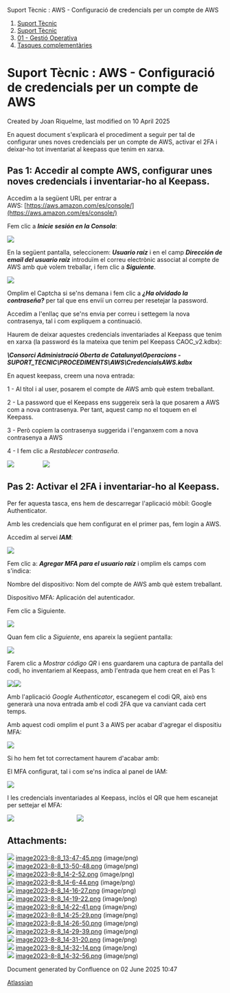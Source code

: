 Suport Tècnic : AWS - Configuració de credencials per un compte de AWS  

1.  [Suport Tècnic](index.md)
2.  [Suport Tècnic](13893782.md)
3.  [01 - Gestió Operativa](26313391.md)
4.  [Tasques complementàries](26313409.md)

Suport Tècnic : AWS - Configuració de credencials per un compte de AWS
======================================================================

Created by Joan Riquelme, last modified on 10 April 2025

En aquest document s'explicarà el procediment a seguir per tal de configurar unes noves credencials per un compte de AWS, activar el 2FA i deixar-ho tot inventariat al keepass que tenim en xarxa.

Pas 1: Accedir al compte AWS, configurar unes noves credencials i inventariar-ho al Keepass.
--------------------------------------------------------------------------------------------

Accedim a la següent URL per entrar a AWS: [https://aws.amazon.com/es/console/](https://aws.amazon.com/es/console/)

Fem clic a **_Inicie sesión en la Consola_**:

![](attachments/93357011/93357013.png)

  

  

  

  

  

En la següent pantalla, seleccionem: _**Usuario raíz**_ i en el camp _**Dirección de email del usuario raíz**_ introduïm el correu electrònic associat al compte de AWS amb què volem treballar, i fem clic a _**Siguiente**_.

![](attachments/93357011/93357014.png)

  

Omplim el Captcha si se'ns demana i fem clic a **_¿Ha olvidado la contraseña?_** per tal que ens enviï un correu per resetejar la password.

Accedim a l'enllaç que se'ns envia per correu i settegem la nova contrasenya, tal i com expliquem a continuació.

Haurem de deixar aquestes credencials inventariades al Keepass que tenim en xarxa (la password és la mateixa que tenim pel Keepass CAOC\_v2.kdbx):

**_\\Consorci Administració Oberta de Catalunya\\Operacions - SUPORT\_TECNIC\\PROCEDIMENTS\\AWS\\CredencialsAWS.kdbx_**

  

  

En aquest keepass, creem una nova entrada:

1 - Al títol i al user, posarem el compte de AWS amb què estem treballant.

2 - La password que el Keepass ens suggereix serà la que posarem a AWS com a nova contrasenya. Per tant, aquest camp no el toquem en el Keepass.

3 - Però copiem la contrasenya suggerida i l'enganxem com a nova contrasenya a AWS

4 - I fem clic a _Restablecer contraseña_.

![](attachments/93357011/93357015.png)                 ![](attachments/93357011/93357018.png)

  

Pas 2: Activar el 2FA i inventariar-ho al Keepass.
--------------------------------------------------

Per fer aquesta tasca, ens hem de descarregar l'aplicació mòbil: Google Authenticator.

Amb les credencials que hem configurat en el primer pas, fem login a AWS.

Accedim al servei _**IAM**_:

![](attachments/93357011/93357021.png)

Fem clic a: _**Agregar MFA para el usuario raíz**_ i omplim els camps com s'indica:

  

  

  

Nombre del dispositivo: Nom del compte de AWS amb què estem treballant.

Dispositivo MFA: Aplicación del autenticador.

Fem clic a Siguiente.

![](attachments/93357011/93357022.png)

Quan fem clic a _Siguiente_, ens apareix la següent pantalla:

![](attachments/93357011/93357025.png)

  

Farem clic a _Mostrar código QR_ i ens guardarem una captura de pantalla del codi, ho inventariem al Keepass, amb l'entrada que hem creat en el Pas 1:

![](attachments/93357011/93357026.png)![](attachments/93357011/93357027.png)

Amb l'aplicació _Google Authenticator_, escanegem el codi QR, això ens generarà una nova entrada amb el codi 2FA que va canviant cada cert temps.

Amb aquest codi omplim el punt 3 a AWS per acabar d'agregar el dispositiu MFA:

![](attachments/93357011/93357028.png)

  

Si ho hem fet tot correctament haurem d'acabar amb:

El MFA configurat, tal i com se'ns indica al panel de IAM:

![](attachments/93357011/93357029.png)

I les credencials inventariades al Keepass, inclòs el QR que hem escanejat per settejar el MFA:

![](attachments/93357011/93357030.png)                                     ![](attachments/93357011/93357031.png)

  

  

Attachments:
------------

![](images/icons/bullet_blue.gif) [image2023-8-8\_13-47-45.png](attachments/93357011/93357013.png) (image/png)  
![](images/icons/bullet_blue.gif) [image2023-8-8\_13-50-48.png](attachments/93357011/93357014.png) (image/png)  
![](images/icons/bullet_blue.gif) [image2023-8-8\_14-2-52.png](attachments/93357011/93357015.png) (image/png)  
![](images/icons/bullet_blue.gif) [image2023-8-8\_14-6-44.png](attachments/93357011/93357018.png) (image/png)  
![](images/icons/bullet_blue.gif) [image2023-8-8\_14-16-27.png](attachments/93357011/93357021.png) (image/png)  
![](images/icons/bullet_blue.gif) [image2023-8-8\_14-19-22.png](attachments/93357011/93357022.png) (image/png)  
![](images/icons/bullet_blue.gif) [image2023-8-8\_14-22-41.png](attachments/93357011/93357025.png) (image/png)  
![](images/icons/bullet_blue.gif) [image2023-8-8\_14-25-29.png](attachments/93357011/93357026.png) (image/png)  
![](images/icons/bullet_blue.gif) [image2023-8-8\_14-26-50.png](attachments/93357011/93357027.png) (image/png)  
![](images/icons/bullet_blue.gif) [image2023-8-8\_14-29-39.png](attachments/93357011/93357028.png) (image/png)  
![](images/icons/bullet_blue.gif) [image2023-8-8\_14-31-20.png](attachments/93357011/93357029.png) (image/png)  
![](images/icons/bullet_blue.gif) [image2023-8-8\_14-32-14.png](attachments/93357011/93357030.png) (image/png)  
![](images/icons/bullet_blue.gif) [image2023-8-8\_14-32-56.png](attachments/93357011/93357031.png) (image/png)  

Document generated by Confluence on 02 June 2025 10:47

[Atlassian](http://www.atlassian.com/)